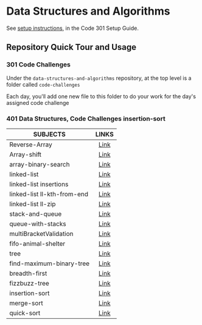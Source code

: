 # Data Structures and Algorithms

See [setup instructions](https://codefellows.github.io/setup-guide/code-301/3-code-challenges), in the Code 301 Setup Guide.

## Repository Quick Tour and Usage

### 301 Code Challenges

Under the `data-structures-and-algorithms` repository, at the top level is a folder called `code-challenges`

Each day, you'll add one new file to this folder to do your work for the day's assigned code challenge

### 401 Data Structures, Code Challenges insertion-sort

| SUBJECTS                    |                                                         LINKS                                                         |
| --------------------------- | :-------------------------------------------------------------------------------------------------------------------: |
| Reverse-Array               |    [Link](https://github.com/anassawalha95/data-structures-and-algorithms/tree/main/Data-Structures/array-reverse)    |
| Array-shift                 |     [Link](https://github.com/anassawalha95/data-structures-and-algorithms/tree/main/Data-Structures/array-shift)     |
| array-binary-search         | [Link](https://github.com/anassawalha95/data-structures-and-algorithms/tree/main/Data-Structures/array-binary-search) |
| linked-list                 |     [Link](https://github.com/anassawalha95/data-structures-and-algorithms/tree/main/Data-Structures/linked-list)     |
| linked-list insertions      |    [Link](https://github.com/anassawalha95/data-structures-and-algorithms/tree/main/Data-Structures/ll-insertions)    |
| linked-list ll-kth-from-end |   [Link](https://github.com/anassawalha95/data-structures-and-algorithms/tree/main/Data-Structures/ll-kth-from-end)   |
| linked-list ll-zip          |          [Link](https://github.com/anassawalha95/data-structures-and-algorithms/tree/main/challenges/ll-zip)          |
| stack-and-queue             |   [Link](https://github.com/anassawalha95/data-structures-and-algorithms/tree/main/challenges/stack-and-queue)        |
| queue-with-stacks            |   [Link](https://github.com/anassawalha95/data-structures-and-algorithms/tree/main/challenges/queue-with-stacks)     |
| multiBracketValidation       |   [Link](https://github.com/anassawalha95/data-structures-and-algorithms/tree/main/challenges/Multi-Bracket-Validation)     |
| fifo-animal-shelter           |   [Link](https://github.com/anassawalha95/data-structures-and-algorithms/tree/main/challenges/fifo-animal-shelter)     |
| tree        |   [Link](https://github.com/anassawalha95/data-structures-and-algorithms/tree/main/challenges/tree)     |
|  find-maximum-binary-tree |   [Link](https://github.com/anassawalha95/data-structures-and-algorithms/tree/main/challenges/find-maximum-binary-tree)     |
|  breadth-first|   [Link](https://github.com/anassawalha95/data-structures-and-algorithms/tree/main/challenges/breadth-first)     |
| fizzbuzz-tree|   [Link](https://github.com/anassawalha95/data-structures-and-algorithms/tree/main/challenges/fizzbuzz-tree)     |
| insertion-sort|   [Link](https://github.com/anassawalha95/data-structures-and-algorithms/tree/main/challenges/insertion-sort)     |
| merge-sort|   [Link](https://github.com/anassawalha95/data-structures-and-algorithms/tree/main/challenges/merge-sort)     |
| quick-sort|   [Link](https://github.com/anassawalha95/data-structures-and-algorithms/tree/main/challenges/quick-sort)     |